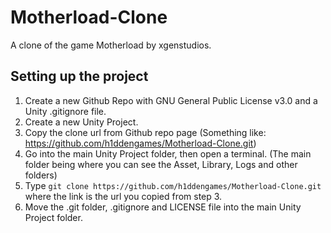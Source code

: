 # Motherload-Clone

A clone of the game Motherload by xgenstudios.

## Setting up the project

1. Create a new Github Repo with GNU General Public License v3.0 and a Unity .gitignore file.
2. Create a new Unity Project.
3. Copy the clone url from Github repo page (Something like: https://github.com/h1ddengames/Motherload-Clone.git)
4. Go into the main Unity Project folder, then open a terminal. (The main folder being where you can see the Asset, Library, Logs and other folders)
5. Type ```git clone https://github.com/h1ddengames/Motherload-Clone.git``` where the link is the url you copied from step 3.
6. Move the .git folder, .gitignore and LICENSE file into the main Unity Project folder.
